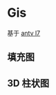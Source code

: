# Gis

基于 [antv l7](https://l7.antv.antgroup.com/)

## 填充图

<code src="./examples/SimpleExample.tsx"></code>

## 3D 柱状图

<code src="./examples/ThreeDBar.tsx"></code>
